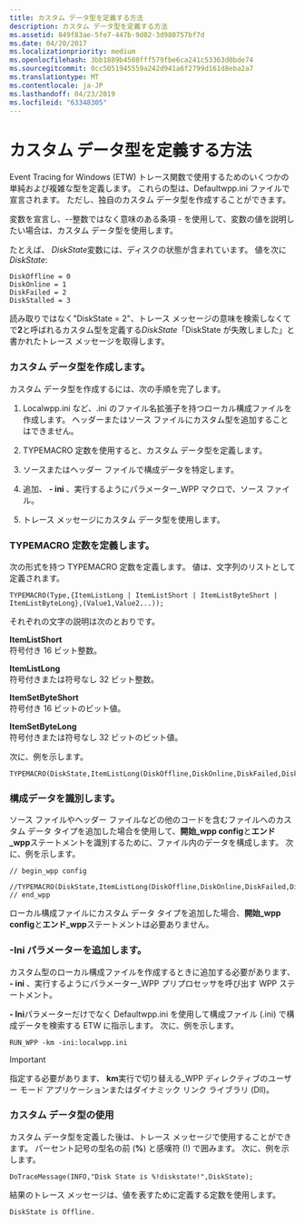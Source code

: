 ```yaml
---
title: カスタム データ型を定義する方法
description: カスタム データ型を定義する方法
ms.assetid: 849f83ae-5fe7-447b-9d02-3d980757bf7d
ms.date: 04/20/2017
ms.localizationpriority: medium
ms.openlocfilehash: 3bb1889b4508fff579fbe6ca241c53363d0bde74
ms.sourcegitcommit: 0cc5051945559a242d941a6f2799d161d8eba2a7
ms.translationtype: MT
ms.contentlocale: ja-JP
ms.lasthandoff: 04/23/2019
ms.locfileid: "63348305"
---
```

# <a name="how-do-you-define-custom-data-types"></a>カスタム データ型を定義する方法


Event Tracing for Windows (ETW) トレース関数で使用するためのいくつかの単純および複雑な型を定義します。 これらの型は、Defaultwpp.ini ファイルで宣言されます。 ただし、独自のカスタム データ型を作成することができます。

変数を宣言し、--整数ではなく意味のある条項 - を使用して、変数の値を説明したい場合は、カスタム データ型を使用します。

たとえば、 *DiskState*変数には、ディスクの状態が含まれています。 値を次に*DiskState*:

```
DiskOffline = 0
DiskOnline = 1
DiskFailed = 2
DiskStalled = 3
```

読み取りではなく"DiskState = 2"、トレース メッセージの意味を検索しなくてで**2**と呼ばれるカスタム型を定義する*DiskState*「DiskState が失敗しました」と書かれたトレース メッセージを取得します。

### <a name="span-idcreatingacustomdatatypespanspan-idcreatingacustomdatatypespancreating-a-custom-data-type"></a><span id="creating_a_custom_data_type"></span><span id="CREATING_A_CUSTOM_DATA_TYPE"></span>カスタム データ型を作成します。

カスタム データ型を作成するには、次の手順を完了します。

1.  Localwpp.ini など、.ini のファイル名拡張子を持つローカル構成ファイルを作成します。 ヘッダーまたはソース ファイルにカスタム型を追加することはできません。

2.  TYPEMACRO 定数を使用すると、カスタム データ型を定義します。

3.  ソースまたはヘッダー ファイルで構成データを特定します。

4.  追加、 **- ini** 、実行するようにパラメーター\_WPP マクロで、ソース ファイル。

5.  トレース メッセージにカスタム データ型を使用します。

### <a name="span-iddefiningatypemacroconstantspanspan-iddefiningatypemacroconstantspandefining-a-typemacro-constant"></a><span id="defining_a_typemacro_constant"></span><span id="DEFINING_A_TYPEMACRO_CONSTANT"></span>TYPEMACRO 定数を定義します。

次の形式を持つ TYPEMACRO 定数を定義します。 値は、文字列のリストとして定義されます。

```
TYPEMACRO(Type,{ItemListLong | ItemListShort | ItemListByteShort | ItemListByteLong},(Value1,Value2...));
```

それぞれの文字の説明は次のとおりです。

<span id="ItemListShort"></span><span id="itemlistshort"></span><span id="ITEMLISTSHORT"></span>**ItemListShort**  
符号付き 16 ビット整数。

<span id="ItemListLong"></span><span id="itemlistlong"></span><span id="ITEMLISTLONG"></span>**ItemListLong**  
符号付きまたは符号なし 32 ビット整数。

<span id="ItemSetByteShort"></span><span id="itemsetbyteshort"></span><span id="ITEMSETBYTESHORT"></span>**ItemSetByteShort**  
符号付き 16 ビットのビット値。

<span id="ItemSetByteLong"></span><span id="itemsetbytelong"></span><span id="ITEMSETBYTELONG"></span>**ItemSetByteLong**  
符号付きまたは符号なし 32 ビットのビット値。

次に、例を示します。

```
TYPEMACRO(DiskState,ItemListLong(DiskOffline,DiskOnline,DiskFailed,DiskStalled));
```

### <a name="span-ididentifyingtheconfigurationdataspanspan-ididentifyingtheconfigurationdataspanidentifying-the-configuration-data"></a><span id="identifying_the_configuration_data"></span><span id="IDENTIFYING_THE_CONFIGURATION_DATA"></span>構成データを識別します。

ソース ファイルやヘッダー ファイルなどの他のコードを含むファイルへのカスタム データ タイプを追加した場合を使用して、**開始\_wpp config**と**エンド\_wpp**ステートメントを識別するために、ファイル内のデータを構成します。 次に、例を示します。

```
// begin_wpp config
    //TYPEMACRO(DiskState,ItemListLong(DiskOffline,DiskOnline,DiskFailed,DiskStalled));
// end_wpp
```

ローカル構成ファイルにカスタム データ タイプを追加した場合、**開始\_wpp config**と**エンド\_wpp**ステートメントは必要ありません。

### <a name="span-idaddtheiniparameterspanspan-idaddtheiniparameterspanadd-the--ini-parameter"></a><span id="add_the__ini_parameter"></span><span id="ADD_THE__INI_PARAMETER"></span>-Ini パラメーターを追加します。

カスタム型のローカル構成ファイルを作成するときに追加する必要があります、 **- ini** 、実行するようにパラメーター\_WPP プリプロセッサを呼び出す WPP ステートメント。

**- Ini**パラメーターだけでなく Defaultwpp.ini を使用して構成ファイル (.ini) で構成データを検索する ETW に指示します。 次に、例を示します。

```
RUN_WPP -km -ini:localwpp.ini
```

> [!IMPORTANT]
> 指定する必要があります、 **km**実行で切り替える\_WPP ディレクティブのユーザー モード アプリケーションまたはダイナミック リンク ライブラリ (Dll)。

 

### <a name="span-idusingthecustomdatatypespanspan-idusingthecustomdatatypespanusing-the-custom-data-type"></a><span id="using_the_custom_data_type"></span><span id="USING_THE_CUSTOM_DATA_TYPE"></span>カスタム データ型の使用

カスタム データ型を定義した後は、トレース メッセージで使用することができます。 パーセント記号の型名の前 (**%**) と感嘆符 (!) で囲みます。 次に、例を示します。

```
DoTraceMessage(INFO,"Disk State is %!diskstate!",DiskState); 
```

結果のトレース メッセージは、値を表すために定義する定数を使用します。

```
DiskState is Offline.
```
